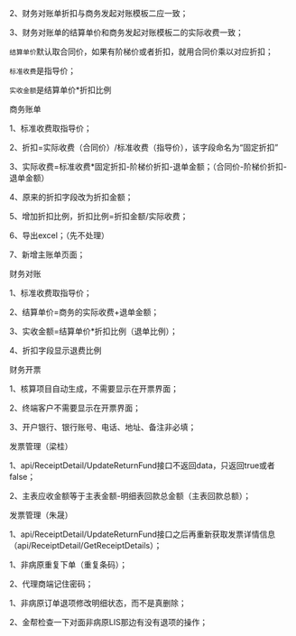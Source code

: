   

2、财务对账单折扣与商务发起对账模板二应一致；

3、财务对账单的结算单价和商务发起对账模板二的实际收费一致；

  

`结算单价`默认取合同价，如果有阶梯价或者折扣，就用合同价乘以对应折扣；

`标准收费`是指导价；

`实收金额`是结算单价*折扣比例

  

商务账单

1、标准收费取指导价；

2、折扣=实际收费（合同价）/标准收费（指导价），该字段命名为“固定折扣”

3、实际收费=标准收费*固定折扣-阶梯价折扣-退单金额；（合同价-阶梯价折扣-退单金额）

4、原来的折扣字段改为折扣金额；

5、增加折扣比例，折扣比例=折扣金额/实际收费；

6、导出excel；（先不处理）

7、新增主账单页面；

  

财务对账

1、标准收费取指导价；

2、结算单价=商务的实际收费+退单金额；

3、实收金额=结算单价*折扣比例（退单比例）；

4、折扣字段显示退费比例

  

财务开票

1、核算项目自动生成，不需要显示在开票界面；

2、终端客户不需要显示在开票界面；

3、开户银行、银行账号、电话、地址、备注非必填；

  

发票管理（梁桂）

1、api/ReceiptDetail/UpdateReturnFund接口不返回data，只返回true或者false；

2、主表应收金额等于主表金额-明细表回款总金额（主表回款总额）；

发票管理（朱晟）

1、api/ReceiptDetail/UpdateReturnFund接口之后再重新获取发票详情信息（api/ReceiptDetail/GetReceiptDetails）；

  
  

1、非病原重复下单（重复条码）；

2、代理商端记住密码；

  

1、非病原订单退项修改明细状态，而不是真删除；

2、金帮检查一下对面非病原LIS那边有没有退项的操作；